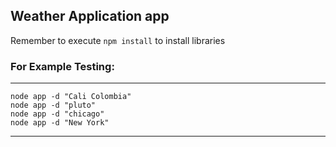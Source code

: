 ## Weather Application app

Remember to execute ```npm install``` to install libraries

### For Example Testing:
-------------------------------------
    node app -d "Cali Colombia"
    node app -d "pluto"
    node app -d "chicago"
    node app -d "New York"
-------------------------------------

